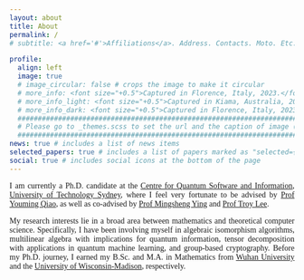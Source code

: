 ```yaml
---
layout: about
title: About
permalink: /
# subtitle: <a href='#'>Affiliations</a>. Address. Contacts. Moto. Etc.

profile:
  align: left
  image: true
  # image_circular: false # crops the image to make it circular
  # more_info: <font size="+0.5">Captured in Florence, Italy, 2023.</font>
  # more_info_light: <font size="+0.5">Captured in Kiama, Australia, 2023.</font>
  # more_info_dark: <font size="+0.5">Captured in Florence, Italy, 2023.</font>
  ############################################################################################
  # Please go to _themes.scss to set the url and the caption of image (under light/dark modes)
  ############################################################################################
news: true # includes a list of news items
selected_papers: true # includes a list of papers marked as "selected={true}"
social: true # includes social icons at the bottom of the page
---
```


<link href="https://fonts.googleapis.com/css2?family=EB+Garamond&display=swap" rel="stylesheet">
<style>
    body {
    font-family: 'Palatino', 'Palatino Linotype', 'Palatino LT STD', 'Book Antiqua', 'Georgia', serif;
    text-align: justify;
    }
</style>

I am currently a Ph.D. candidate at the [Centre for Quantum Software and Information](https://www.uts.edu.au/our-research-archived/centre-quantum-software-and-information), [University of Technology Sydney](https://www.uts.edu.au/), where I feel very fortunate to be advised by [Prof Youming Qiao](https://profiles.uts.edu.au/Youming.Qiao/), as well as co-advised by [Prof Mingsheng Ying](https://profiles.uts.edu.au/Mingsheng.Ying) and [Prof Troy Lee](https://profiles.uts.edu.au/Troy.Lee/). 

My research interests lie in a broad area between mathematics and theoretical computer science. Specifically, I have been involving myself in algebraic isomorphism algorithms, multilinear algebra with implications for quantum information, tensor decomposition with applications in quantum machine learning, and group-based cryptography. Before my Ph.D. journey, I earned my B.Sc. and M.A. in Mathematics from [Wuhan University](https://en.whu.edu.cn/) and the [University of Wisconsin-Madison](https://www.wisc.edu/), respectively.

<!-- Put your address / P.O. box / other info right below your picture. You can also disable any of these elements by editing `profile` property of the YAML header of your `_pages/about.md`. Edit `_bibliography/papers.bib` and Jekyll will render your [publications page](/al-folio/publications/) automatically.

Link to your social media connections, too. This theme is set up to use [Font Awesome icons](https://fontawesome.com/) and [Academicons](https://jpswalsh.github.io/academicons/), like the ones below. Add your Facebook, Twitter, LinkedIn, Google Scholar, or just disable all of them. -->